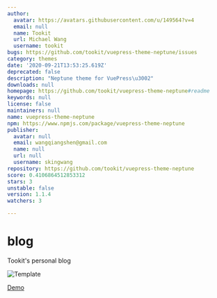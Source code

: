 ```yaml
---
author:
  avatar: https://avatars.githubusercontent.com/u/149564?v=4
  email: null
  name: Tookit
  url: Michael Wang
  username: tookit
bugs: https://github.com/tookit/vuepress-theme-neptune/issues
category: themes
date: '2020-09-21T13:53:25.619Z'
deprecated: false
description: "Neptune theme for VuePress\u3002"
downloads: null
homepage: https://github.com/tookit/vuepress-theme-neptune#readme
keywords: null
license: false
maintainers: null
name: vuepress-theme-neptune
npm: https://www.npmjs.com/package/vuepress-theme-neptune
publisher:
  avatar: null
  email: wangqiangshen@gmail.com
  name: null
  url: null
  username: skingwang
repository: https://github.com/tookit/vuepress-theme-neptune
score: 0.4106864512853312
stars: 3
unstable: false
version: 1.1.4
watchers: 3

---
```


# blog
Tookit's personal blog

![Template](http://isocked.com/img/neptune-screenshot-1.png)


[Demo](http://isocked.com/)